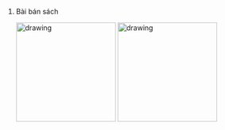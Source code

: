 1. Bài bán sách

    <img src="https://b-f7-zpcloud.zdn.vn/6317142929277224269/5e9053d13534f16aa825.jpg" alt="drawing" width="200"/>
    <img src="https://b-f6-zpcloud.zdn.vn/5372233718695893387/ea16879be07e24207d6f.jpg" alt="drawing" width="200"/>
